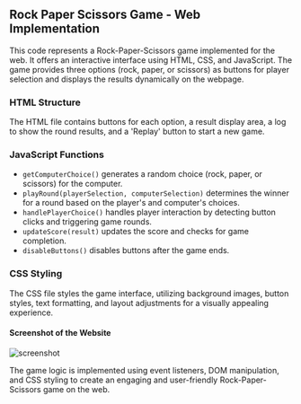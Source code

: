 ## Rock Paper Scissors Game - Web Implementation

This code represents a Rock-Paper-Scissors game implemented for the web. It offers an interactive interface using HTML, CSS, and JavaScript. The game provides three options (rock, paper, or scissors) as buttons for player selection and displays the results dynamically on the webpage.

### HTML Structure
The HTML file contains buttons for each option, a result display area, a log to show the round results, and a 'Replay' button to start a new game.

### JavaScript Functions
- `getComputerChoice()` generates a random choice (rock, paper, or scissors) for the computer.
- `playRound(playerSelection, computerSelection)` determines the winner for a round based on the player's and computer's choices.
- `handlePlayerChoice()` handles player interaction by detecting button clicks and triggering game rounds.
- `updateScore(result)` updates the score and checks for game completion.
- `disableButtons()` disables buttons after the game ends.

### CSS Styling
The CSS file styles the game interface, utilizing background images, button styles, text formatting, and layout adjustments for a visually appealing experience.

#### Screenshot of the Website
![screenshot](https://github.com/G-M-Yan/rock-paper-scissors/assets/142749621/6d2e9a51-a8e6-4552-aae6-f914978b1a0b)


The game logic is implemented using event listeners, DOM manipulation, and CSS styling to create an engaging and user-friendly Rock-Paper-Scissors game on the web.
